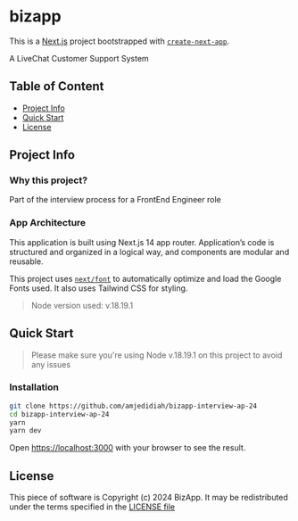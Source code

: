 # bizapp

<!-- TODO: add Codacy badge -->

This is a [Next.js](https://nextjs.org/) project bootstrapped with [`create-next-app`](https://github.com/vercel/next.js/tree/canary/packages/create-next-app).

A LiveChat Customer Support System

## Table of Content

- [Project Info](#project-info)
- [Quick Start](#quick-start)
- [License](#license)

## Project Info

### Why this project?

Part of the interview process for a FrontEnd Engineer role

### App Architecture

This application is built using Next.js 14 app router.
Application’s code is structured and organized in a logical way, and components are modular and reusable.

This project uses [`next/font`](https://nextjs.org/docs/basic-features/font-optimization) to automatically optimize and load the Google Fonts used.
It also uses Tailwind CSS for styling.

> Node version used: v.18.19.1

## Quick Start

> Please make sure you're using Node v.18.19.1 on this project to avoid any issues

### Installation

```bash
git clone https://github.com/amjedidiah/bizapp-interview-ap-24
cd bizapp-interview-ap-24
yarn
yarn dev
```

Open <https://localhost:3000> with your browser to see the result.

## License

This piece of software is Copyright (c) 2024 BizApp.
It may be redistributed under the terms specified in the [LICENSE file](LICENSE)
